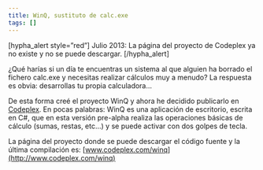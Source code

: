 ```yaml
---
title: WinQ, sustituto de calc.exe
tags: []
---
```

\[hypha\_alert style=”red”\] Julio 2013: La página del proyecto de Codeplex ya no existe y no se puede descargar. \[/hypha\_alert\]

¿Qué harías si un día te encuentras un sistema al que alguien ha borrado el fichero calc.exe y necesitas realizar cálculos muy a menudo? La respuesta es obvia: desarrollas tu propia calculadora…

De esta forma creé el proyecto WinQ y ahora he decidido publicarlo en [Codeplex](http://www.codeplex.com/). En pocas palabras: WinQ es una aplicación de escritorio, escrita en C#, que en esta versión pre-alpha realiza las operaciones básicas de cálculo (sumas, restas, etc…) y se puede activar con dos golpes de tecla.

La página del proyecto donde se puede descargar el código fuente y la última compilación es: [www.codeplex.com/winq](http://www.codeplex.com/winq)

